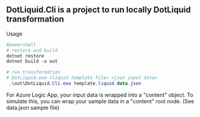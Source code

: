 ## DotLiquid.Cli is a project to run locally DotLiquid transformation

Usage

```powershell
#powershell
# restore and build
dotnet restore
dotnet build -o out

# run transformation
# DotLiquid.exe <liquid template file> <json input data>
 .\out\DotLiquid.Cli.exe template.liquid data.json
```

For Azure Logic App, your input data is wrapped into a "content" object. To simulate this, you can wrap your sample data in a "content" root node. (See data.json sample file)